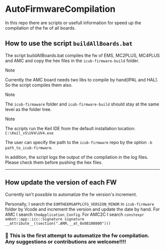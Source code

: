 # AutoFirmwareCompilation

In this repo there are scripts or usefull information for speed up the compilation of the fw of all boards.

## How to use the script `buildAllBoards.bat`
The script buildAllBoards.bat compiles the fw of EMS, MC2PLUS, MC4PLUS and AMC and copy the hex files in the `icub-firmware-build` folder.

> [!Note]
> Currently the AMC board needs two libs to compile by hand(IPAL and HAL). So the script compiles them also.

> [!Note]
> The `icub-firmaware` folder and `icub-firmware-build` should stay at the same level as the folder tree.

> [!Note]
> The scripts run the Keil IDE from the default installation location: `C:\Keil_v5\UV4\UV4.exe`


The user can specify the path to the `icub-firmware` repo by the option `-b path_to_icub-firmware`.

In addition, the script logs the output of the compilation in the log files. Please check them before pushing the hex files.


-----------------------------------------
## How update the version of each FW
Currently isn't possible to automatize the fw version's increment.

Personally, I search the `EOMTHEEMSAPPLCFG_VERSION_MINOR` in `icub-firmware` folder by Vcode and increment the version and update the date by hand.
For AMC I search `theApplication_Config`.
For  AMC2C I search `constexpr embot::app::icc::Signature signature __attribute__((section(".ARM.__at_0x08100800")))` 


### 🚧 This is the first attempt to automatize the fw compilation. Any suggestions or contributions are welcome!!!!
